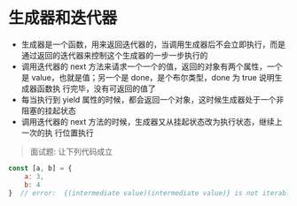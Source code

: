 # 生成器和迭代器
- 生成器是一个函数，用来返回迭代器的，当调用生成器后不会立即执行，而是通过返回的迭代器来控制这个生成器的一步一步执行的
- 调用迭代器的 next 方法来请求一个一个的值，返回的对象有两个属性，一个是 value，也就是值；另一个是 done，是个布尔类型，done 为 true 说明生成器函数执 行完毕，没有可返回的值了
- 每当执行到 yield 属性的时候，都会返回一个对象，这时候生成器处于一个非阻塞的挂起状态
- 调用迭代器的 next 方法的时候，生成器又从挂起状态改为执行状态，继续上一次的执 行位置执行


> 面试题: 让下列代码成立
```js
const [a, b] = {
    a: 3,
    b: 4
}  // error:  {(intermediate value)(intermediate value)} is not iterable
```

<run-script codePath="knowledge-lib/js/jsAPI/迭代器和生成器/src/f1.js"></run-script>